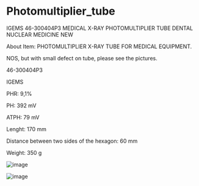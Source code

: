 # Photomultiplier_tube

IGEMS 46-300404P3 MEDICAL X-RAY PHOTOMULTIPLIER TUBE DENTAL NUCLEAR MEDICINE NEW

About Item: PHOTOMULTIPLIER X-RAY TUBE FOR MEDICAL EQUIPMENT.

NOS, but with small defect on tube, please see the pictures.


46-300404P3

IGEMS

PHR: 9,1%

PH: 392 mV

ATPH: 79 mV

Lenght: 170 mm

Distance between two sides of the hexagon: 60 mm

Weight: 350 g


![image](https://github.com/user-attachments/assets/8a77d18f-74f7-4865-ad33-7379dc1ce5e7)

![image](https://github.com/user-attachments/assets/926afa8f-7c64-4d49-93a7-d97e2d77ef5c)
